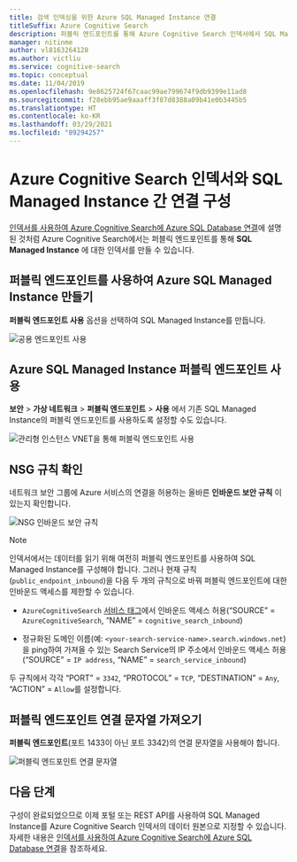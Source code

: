 ```yaml
---
title: 검색 인덱싱을 위한 Azure SQL Managed Instance 연결
titleSuffix: Azure Cognitive Search
description: 퍼블릭 엔드포인트를 통해 Azure Cognitive Search 인덱서에서 SQL Managed Instance로 연결할 수 있도록 합니다.
manager: nitinme
author: vl8163264128
ms.author: victliu
ms.service: cognitive-search
ms.topic: conceptual
ms.date: 11/04/2019
ms.openlocfilehash: 9e8625724f67caac99ae799674f9db9399e11ad8
ms.sourcegitcommit: f28ebb95ae9aaaff3f87d8388a09b41e0b3445b5
ms.translationtype: HT
ms.contentlocale: ko-KR
ms.lasthandoff: 03/29/2021
ms.locfileid: "89294257"
---
```

# <a name="configure-a-connection-from-an-azure-cognitive-search-indexer-to-sql-managed-instance"></a>Azure Cognitive Search 인덱서와 SQL Managed Instance 간 연결 구성

[인덱서를 사용하여 Azure Cognitive Search에 Azure SQL Database 연결](search-howto-connecting-azure-sql-database-to-azure-search-using-indexers.md#faq)에 설명된 것처럼 Azure Cognitive Search에서는 퍼블릭 엔드포인트를 통해 **SQL Managed Instance** 에 대한 인덱서를 만들 수 있습니다.

## <a name="create-azure-sql-managed-instance-with-public-endpoint"></a>퍼블릭 엔드포인트를 사용하여 Azure SQL Managed Instance 만들기
**퍼블릭 엔드포인트 사용** 옵션을 선택하여 SQL Managed Instance를 만듭니다.

   ![공용 엔드포인트 사용](media/search-howto-connecting-azure-sql-mi-to-azure-search-using-indexers/enable-public-endpoint.png "공용 엔드포인트 사용")

## <a name="enable-azure-sql-managed-instance-public-endpoint"></a>Azure SQL Managed Instance 퍼블릭 엔드포인트 사용
**보안** > **가상 네트워크** > **퍼블릭 엔드포인트** > **사용** 에서 기존 SQL Managed Instance의 퍼블릭 엔드포인트를 사용하도록 설정할 수도 있습니다.

   ![관리형 인스턴스 VNET을 통해 퍼블릭 엔드포인트 사용](media/search-howto-connecting-azure-sql-mi-to-azure-search-using-indexers/mi-vnet.png "공용 엔드포인트 사용")

## <a name="verify-nsg-rules"></a>NSG 규칙 확인
네트워크 보안 그룹에 Azure 서비스의 연결을 허용하는 올바른 **인바운드 보안 규칙** 이 있는지 확인합니다.

   ![NSG 인바운드 보안 규칙](media/search-howto-connecting-azure-sql-mi-to-azure-search-using-indexers/nsg-rule.png "NSG 인바운드 보안 규칙")

> [!NOTE]
> 인덱서에서는 데이터를 읽기 위해 여전히 퍼블릭 엔드포인트를 사용하여 SQL Managed Instance를 구성해야 합니다.
> 그러나 현재 규칙(`public_endpoint_inbound`)을 다음 두 개의 규칙으로 바꿔 퍼블릭 엔드포인트에 대한 인바운드 액세스를 제한할 수 있습니다.
>
> * `AzureCognitiveSearch` [서비스 태그](../virtual-network/service-tags-overview.md#available-service-tags)에서 인바운드 액세스 허용(“SOURCE” = `AzureCognitiveSearch`, “NAME” = `cognitive_search_inbound`)
>
> * 정규화된 도메인 이름(예: `<your-search-service-name>.search.windows.net`)을 ping하여 가져올 수 있는 Search Service의 IP 주소에서 인바운드 액세스 허용 (“SOURCE” = `IP address`, “NAME” = `search_service_inbound`)
>
> 두 규칙에서 각각 “PORT” = `3342`, “PROTOCOL” = `TCP`, “DESTINATION” = `Any`, “ACTION” = `Allow`를 설정합니다.

## <a name="get-public-endpoint-connection-string"></a>퍼블릭 엔드포인트 연결 문자열 가져오기
**퍼블릭 엔드포인트**(포트 1433이 아닌 포트 3342)의 연결 문자열을 사용해야 합니다.

   ![퍼블릭 엔드포인트 연결 문자열](media/search-howto-connecting-azure-sql-mi-to-azure-search-using-indexers/mi-connection-string.png "퍼블릭 엔드포인트 연결 문자열")

## <a name="next-steps"></a>다음 단계
구성이 완료되었으므로 이제 포털 또는 REST API를 사용하여 SQL Managed Instance를 Azure Cognitive Search 인덱서의 데이터 원본으로 지정할 수 있습니다. 자세한 내용은 [인덱서를 사용하여 Azure Cognitive Search에 Azure SQL Database 연결](search-howto-connecting-azure-sql-database-to-azure-search-using-indexers.md)을 참조하세요.